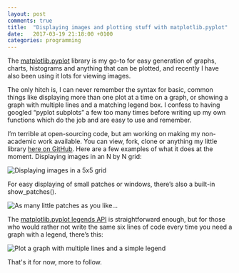 ```yaml
---
layout: post
comments: true
title:  "Displaying images and plotting stuff with matplotlib.pyplot"
date:   2017-03-19 21:18:00 +0100
categories: programming
---
```


The [matplotlib.pyplot](http://matplotlib.org/api/pyplot_api.html) library is my go-to for easy generation of graphs, charts, histograms and anything that can be plotted, and recently I have also been using it lots for viewing images.

The only hitch is, I can never remember the syntax for basic, common things like displaying more than one plot at a time on a graph, or showing a graph with multiple lines and a matching legend box. I confess to having googled “pyplot subplots” a few too many times before writing up my own functions which do the job and are easy to use and remember.

<!--excerpt-->

I’m terrible at open-sourcing code, but am working on making my non-academic work available. You can view, fork, clone or anything my little library [here on GitHub](https://github.com/ysbecca/imagepy-toolkit). Here are a few examples of what it does at the moment. Displaying images in an N by N grid:

![Displaying images in a 5x5 grid]({{site.baseurl}}/assets/post-images/2017-03-19-a.png "Displaying images in a 5x5 grid")

For easy displaying of small patches or windows, there’s also a built-in show_patches().

![As many little patches as you like…]({{site.baseurl}}/assets/post-images/2017-03-19-b.png "As many little patches as you like")

The [matplotlib.pyplot legends API](http://matplotlib.org/users/legend_guide.html) is straightforward enough, but for those who would rather not write the same six lines of code every time you need a graph with a legend, there’s this:

![Plot a graph with multiple lines and a simple legend]({{site.baseurl}}/assets/post-images/2017-03-19-c.png "Plot a graph with multiple lines and a simple legend")

That's it for now, more to follow.